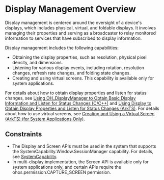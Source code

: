 # Display Management Overview

Display management is centered around the oversight of a device's displays, which includes physical, virtual, and foldable displays. It involves managing their properties and serving as a broadcaster to relay monitored information to services that have subscribed to display information.

Display management includes the following capabilities:

- Obtaining the display properties, such as resolution, physical pixel density, and dimensions.
- Listening for various display events, including rotation, resolution changes, refresh rate changes, and folding state changes.
- Creating and using virtual screens. This capability is available only for system applications.

For details about how to obtain display properties and listen for status changes, see [Using OH_DisplayManager to Obtain Basic Display Information and Listen for Status Changes (C/C++)](native-display-manager.md) and [Using Display to Obtain Display Properties and Listen for Status Changes (ArkTS)](screenProperty-guideline.md).<!--Del--> For details about how to use virtual screens, see [Creating and Using a Virtual Screen (ArkTS) (for System Applications Only)](virtualScreen-guideline.md).<!--DelEnd-->

## Constraints

- The Display and Screen APIs must be used in the system that supports the SystemCapability.Window.SessionManager capability. For details, see [SystemCapability](../reference/syscap.md).
- In multi-display implementation, the Screen API is available only for system applications only, and certain APIs require the ohos.permission.CAPTURE_SCREEN permission.
